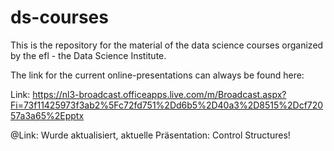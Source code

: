 # ds-courses
This is the repository for the material of the data science courses organized by the efl - the Data Science Institute.

The link for the current online-presentations can always be found here:

Link: https://nl3-broadcast.officeapps.live.com/m/Broadcast.aspx?Fi=73f11425973f3ab2%5Fc72fd751%2Dd6b5%2D40a3%2D8515%2Dcf72057a3a65%2Epptx

@Link: Wurde aktualisiert, aktuelle Präsentation: Control Structures!
